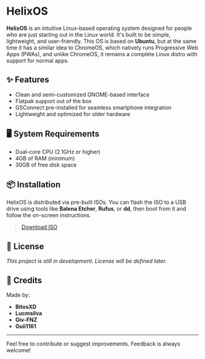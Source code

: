 # HelixOS

**HelixOS** is an intuitive Linux-based operating system designed for people who are just starting out in the Linux world. It's built to be simple, lightweight, and user-friendly.
This OS is based on **Ubuntu**, but at the same time it has a similar idea to ChromeOS, which natively runs Progressive Web Apps (PWAs), and unlike ChromeOS, it remains a complete Linux distro with support for normal apps.

## ✨ Features

- Clean and semi-customized GNOME-based interface
- Flatpak support out of the box
- GSConnect pre-installed for seamless smartphone integration
- Lightweight and optimized for older hardware

## 🖥️ System Requirements

- Dual-core CPU (2.1GHz or higher)
- 4GB of RAM (minimum)
- 30GB of free disk space

## 📦 Installation

HelixOS is distributed via pre-built ISOs. You can flash the ISO to a USB drive using tools like **Balena Etcher**, **Rufus**, or **dd**, then boot from it and follow the on-screen instructions.

> [Download ISO](http://helixos.rf.gd/download.html)

## 📃 License

_This project is still in development. License will be defined later._

## 👥 Credits

Made by:

- **BitosXD**
- **Lucmsilva**
- **Giv-FNZ**
- **Guii1161**

---

Feel free to contribute or suggest improvements. Feedback is always welcome!
